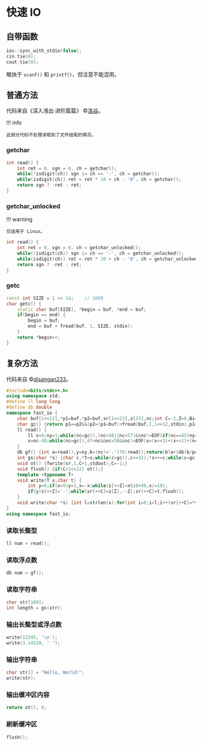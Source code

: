# 快速 IO

## 自带函数

```cpp
ios::sync_with_stdio(false);
cin.tie(0);
cout.tie(0);
```

略快于 `scanf()` 和 `printf()`，但注意不能混用。

## 普通方法

代码来自《深入浅出·进阶篇篇》 ©[洛谷](luogu.com.cn)。

!!! info

    此部分代码不处理读取到了文件结尾的情况。

### getchar

```cpp
int read() {
    int ret = 0, sgn = 0, ch = getchar();
    while(!isdigit(ch)) sgn |= ch == '-', ch = getchar();
    while(isdigit(ch)) ret = ret * 10 + ch - '0', ch = getchar();
    return sgn ? -ret : ret;
}
```

### getchar_unlocked

!!! warning

    仅适用于 Linux。

```cpp
int read() {
    int ret = 0, sgn = 0, ch = getchar_unlocked();
    while(!isdigit(ch)) sgn |= ch == '-', ch = getchar_unlocked();
    while(isdigit(ch)) ret = ret * 10 + ch - '0', ch = getchar_unlocked();
    return sgn ? -ret : ret;
}
```

### getc

```cpp
const int SIZE = 1 << 14;    // 16KB
char getc() {
    static char buf[SIZE], *begin = buf, *end = buf;
    if(begin == end) {
        begin = buf;
        end = buf + fread(buf, 1, SIZE, stdin);
    }
    return *begin++;
}
```

## 复杂方法

代码来自 ©[disangan233](https://www.luogu.com.cn/user/72679)。

```cpp
#include<bits/stdc++.h>
using namespace std;
#define ll long long
#define db double
namespace fast_io {
    char buf[1<<12],*p1=buf,*p2=buf,sr[1<<23],z[23],nc;int C=-1,Z=0,Bi=0,ny;
    char gc() {return p1==p2&&(p2=(p1=buf)+fread(buf,1,1<<12,stdin),p1==p2)?EOF:*p1++;}
    ll read() {
        ll x=0;ny=1;while(nc=gc(),(nc<48||nc>57)&&nc!=EOF)if(nc==45)ny=-1;Bi=1;if(nc<0)return nc;
        x=nc-48;while(nc=gc(),47<nc&&nc<58&&nc!=EOF)x=(x<<3)+(x<<1)+(nc^48),Bi++;return x*ny;
    }
    db gf() {int a=read(),y=ny,b=(nc!='.')?0:read();return(b?a+(db)b/pow(10,Bi)*y:a);}
    int gs(char *s) {char c,*t=s;while(c=gc(),c<=32);*s++=c;while(c=gc(),c>32)*s++=c;return s-t;}
    void ot() {fwrite(sr,1,C+1,stdout);C=-1;}
    void flush() {if(C>1<<22) ot();}
    template <typename T>
    void write(T x,char t) {
        int y=0;if(x<0)y=1,x=-x;while(z[++Z]=x%10+48,x/=10);
        if(y)z[++Z]='-';while(sr[++C]=z[Z],--Z);sr[++C]=t;flush();
    }
    void write(char *s) {int l=strlen(s);for(int i=0;i<l;i++)sr[++C]=*s++;sr[++C]='\n';flush();}
}
using namespace fast_io;
```

### 读取长整型

```cpp
ll num = read();
```

### 读取浮点数

```cpp
db num = gf();
```

### 读取字符串

```cpp
char str[100];
int length = gs(str);
```

### 输出长整型或浮点数

```cpp
write(12345, '\n');
write(3.14159, ' ');
```

### 输出字符串

```cpp
char str[] = "Hello, World!";
write(str);
```

### 输出缓冲区内容

```cpp
return ot(), 0;
```

### 刷新缓冲区

```cpp
flush();
```
